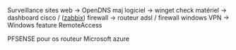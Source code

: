 Surveillance sites web -> OpenDNS
maj logiciel -> winget
check matériel -> dashboard cisco / ([zabbix](https://github.com/zabbix/zabbix))
firewall -> routeur adsl / firewall windows
VPN -> Windows feature RemoteAccess

PFSENSE pour os routeur
Microsoft azure